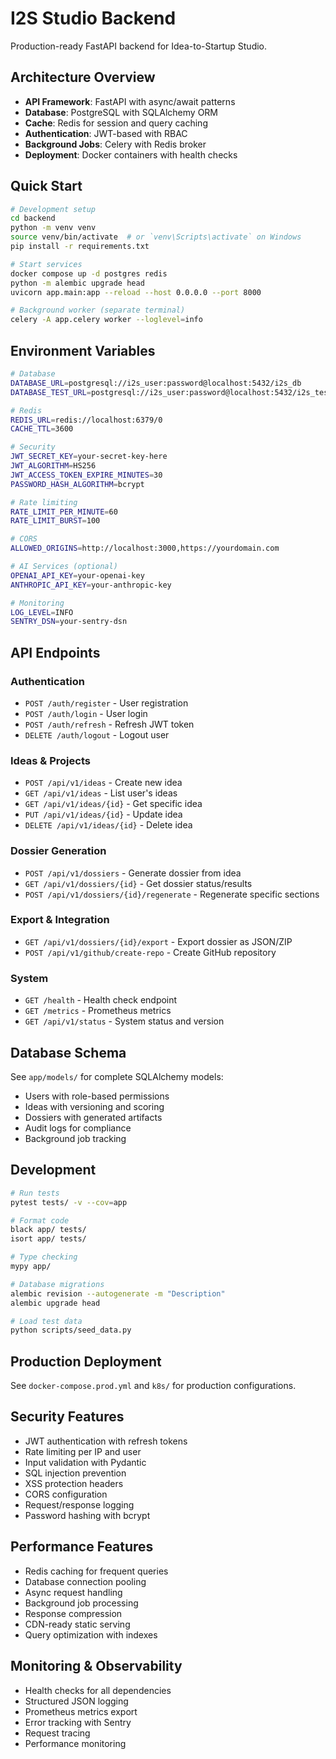 # I2S Studio Backend

Production-ready FastAPI backend for Idea-to-Startup Studio.

## Architecture Overview

- **API Framework**: FastAPI with async/await patterns
- **Database**: PostgreSQL with SQLAlchemy ORM
- **Cache**: Redis for session and query caching
- **Authentication**: JWT-based with RBAC
- **Background Jobs**: Celery with Redis broker
- **Deployment**: Docker containers with health checks

## Quick Start

```bash
# Development setup
cd backend
python -m venv venv
source venv/bin/activate  # or `venv\Scripts\activate` on Windows
pip install -r requirements.txt

# Start services
docker compose up -d postgres redis
python -m alembic upgrade head
uvicorn app.main:app --reload --host 0.0.0.0 --port 8000

# Background worker (separate terminal)
celery -A app.celery worker --loglevel=info
```

## Environment Variables

```bash
# Database
DATABASE_URL=postgresql://i2s_user:password@localhost:5432/i2s_db
DATABASE_TEST_URL=postgresql://i2s_user:password@localhost:5432/i2s_test_db

# Redis
REDIS_URL=redis://localhost:6379/0
CACHE_TTL=3600

# Security
JWT_SECRET_KEY=your-secret-key-here
JWT_ALGORITHM=HS256
JWT_ACCESS_TOKEN_EXPIRE_MINUTES=30
PASSWORD_HASH_ALGORITHM=bcrypt

# Rate limiting
RATE_LIMIT_PER_MINUTE=60
RATE_LIMIT_BURST=100

# CORS
ALLOWED_ORIGINS=http://localhost:3000,https://yourdomain.com

# AI Services (optional)
OPENAI_API_KEY=your-openai-key
ANTHROPIC_API_KEY=your-anthropic-key

# Monitoring
LOG_LEVEL=INFO
SENTRY_DSN=your-sentry-dsn
```

## API Endpoints

### Authentication
- `POST /auth/register` - User registration
- `POST /auth/login` - User login
- `POST /auth/refresh` - Refresh JWT token
- `DELETE /auth/logout` - Logout user

### Ideas & Projects
- `POST /api/v1/ideas` - Create new idea
- `GET /api/v1/ideas` - List user's ideas
- `GET /api/v1/ideas/{id}` - Get specific idea
- `PUT /api/v1/ideas/{id}` - Update idea
- `DELETE /api/v1/ideas/{id}` - Delete idea

### Dossier Generation
- `POST /api/v1/dossiers` - Generate dossier from idea
- `GET /api/v1/dossiers/{id}` - Get dossier status/results
- `POST /api/v1/dossiers/{id}/regenerate` - Regenerate specific sections

### Export & Integration
- `GET /api/v1/dossiers/{id}/export` - Export dossier as JSON/ZIP
- `POST /api/v1/github/create-repo` - Create GitHub repository

### System
- `GET /health` - Health check endpoint
- `GET /metrics` - Prometheus metrics
- `GET /api/v1/status` - System status and version

## Database Schema

See `app/models/` for complete SQLAlchemy models:
- Users with role-based permissions
- Ideas with versioning and scoring
- Dossiers with generated artifacts
- Audit logs for compliance
- Background job tracking

## Development

```bash
# Run tests
pytest tests/ -v --cov=app

# Format code
black app/ tests/
isort app/ tests/

# Type checking
mypy app/

# Database migrations
alembic revision --autogenerate -m "Description"
alembic upgrade head

# Load test data
python scripts/seed_data.py
```

## Production Deployment

See `docker-compose.prod.yml` and `k8s/` for production configurations.

## Security Features

- JWT authentication with refresh tokens
- Rate limiting per IP and user
- Input validation with Pydantic
- SQL injection prevention
- XSS protection headers
- CORS configuration
- Request/response logging
- Password hashing with bcrypt

## Performance Features

- Redis caching for frequent queries
- Database connection pooling
- Async request handling
- Background job processing
- Response compression
- CDN-ready static serving
- Query optimization with indexes

## Monitoring & Observability

- Health checks for all dependencies
- Structured JSON logging
- Prometheus metrics export
- Error tracking with Sentry
- Request tracing
- Performance monitoring